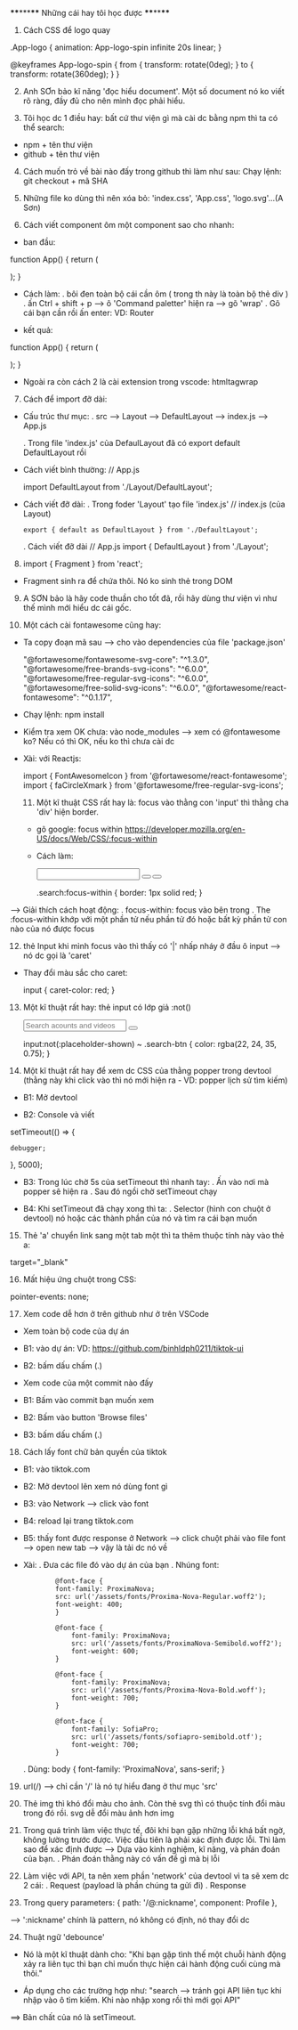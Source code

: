 **\*\***\*\*\***\*\*** Những cái hay tôi học được **\*\***\*\***\*\***

1. Cách CSS để logo quay

.App-logo {
animation: App-logo-spin infinite 20s linear;
}

@keyframes App-logo-spin {
from {
transform: rotate(0deg);
}
to {
transform: rotate(360deg);
}
}

2. Anh SƠn bảo kĩ năng 'đọc hiểu document'. Một số document nó ko viết rõ ràng, đầy đủ cho nên mình đọc phải hiểu.

3. Tôi học dc 1 điều hay: bất cứ thư viện gì mà cài dc bằng npm thì ta có thể search:

-   npm + tên thư viện
-   github + tên thư viện

4. Cách muốn trỏ về bài nào đấy trong github thì làm như sau:
   Chạy lệnh: git checkout + mã SHA

5. Những file ko dùng thì nên xóa bỏ: 'index.css', 'App.css', 'logo.svg'...(A Sơn)

6. Cách viết component ôm một component sao cho nhanh:

-   ban đầu:

function App() {
  return (
      <div className="App"></div>
  );
}

-   Cách làm:
    . bôi đen toàn bộ cái cần ôm ( trong th này là toàn bộ thẻ div )
    . ấn Ctrl + shift + p --> ô 'Command paletter' hiện ra --> gõ 'wrap'
    . Gõ cái bạn cần rồi ấn enter:
    VD: Router

-   kết quả:

function App() {
    return (
      <Router>
        <div className="App"></div>
      </Router>
    );
}

* Ngoài ra còn cách 2 là cài extension trong vscode: htmltagwrap


7. Cách để import đỡ dài:

- Cấu trúc thư mục: 
  . src --> Layout --> DefaultLayout --> index.js
        --> App.js

  . Trong file 'index.js' của DefaulLayout đã có export default DefaultLayout rồi

- Cách viết bình thường:
  // App.js

  import DefaultLayout from './Layout/DefaultLayout';

- Cách viết đỡ dài:
    . Trong foder 'Layout' tạo file 'index.js'
      // index.js (của Layout)

      export { default as DefaultLayout } from './DefaultLayout';
    
    . Cách viết đỡ dài
    // App.js
    import { DefaultLayout } from './Layout';


8. import { Fragment } from 'react';

- Fragment sinh ra để chứa thôi. Nó ko sinh thẻ trong DOM


9. A SƠN bảo là hãy code thuần cho tốt đã, rồi hãy dùng thư viện vì như thế mình mới hiểu dc cái gốc.

10. Một cách cài fontawesome cũng hay:

- Ta copy đoạn mã sau --> cho vào dependencies của file 'package.json'

    "@fortawesome/fontawesome-svg-core": "^1.3.0",
    "@fortawesome/free-brands-svg-icons": "^6.0.0",
    "@fortawesome/free-regular-svg-icons": "^6.0.0",
    "@fortawesome/free-solid-svg-icons": "^6.0.0",
    "@fortawesome/react-fontawesome": "^0.1.17",

- Chạy lệnh: npm install

- Kiểm tra xem OK chưa: vào node_modules --> xem có @fontawesome ko? Nếu có thì OK, nếu ko thì chưa cài dc

- Xài: với Reactjs:

  import { FontAwesomeIcon } from '@fortawesome/react-fontawesome';
  import { faCircleXmark } from '@fortawesome/free-regular-svg-icons';

  <FontAwesomeIcon icon={faCircleXmark} />


  11. Một kĩ thuật CSS rất hay là: focus vào thằng con 'input' thì thằng cha 'div' hiện border.

  - gõ google: focus within
    https://developer.mozilla.org/en-US/docs/Web/CSS/:focus-within
  
  - Cách làm:

    <div className='search'>
        <input />
        <button>
            <FontAwesomeIcon icon={faCircleXmark} />
        </button>
        <button>
            <FontAwesomeIcon icon={faMagnifyingGlass} />
        </button>
    </div>

    .search:focus-within {
      border: 1px solid red;
    } 

--> Giải thích cách hoạt động:
    . focus-within: focus vào bên trong
    . The :focus-within khớp với một phần tử nếu phần tử đó hoặc bất kỳ phần tử con nào của nó được focus


12. thẻ Input khi mình focus vào thì thấy có '|' nhấp nháy ở đầu ô input --> nó dc gọi là 'caret'

- Thay đổi màu sắc cho caret:
   
   input {
    caret-color: red;
   }

13. Một kĩ thuật rất hay: thẻ input có lớp giả :not()

    <div className={cx('search')}>
        <input placeholder="Search acounts and videos"/>
        <button className='search-btn'>
            <i class="fa-light fa-magnifying-glass"></i>
        </button>
    </div>


    input:not(:placeholder-shown) ~ .search-btn {
        color: rgba(22, 24, 35, 0.75);
    }


14. Một kĩ thuật rất hay để xem dc CSS của thằng popper trong devtool (thằng này khi click vào thì nó mới hiện ra - VD: popper lịch sử tìm kiếm)

- B1: Mở devtool

- B2: Console và viết

setTimeout(() => {

    debugger;
}, 5000);


- B3: Trong lúc chờ 5s của setTimeout thì nhanh tay:
  . Ấn vào nơi mà popper sẽ hiện ra
  . Sau đó ngồi chờ setTimeout chạy

- B4: Khi setTimeout đã chạy xong thì ta:
  . Selector (hình con chuột ở devtool) nó hoặc các thành phần của nó và tìm ra cái bạn muốn


15. Thẻ 'a' chuyển link sang một tab một thì ta thêm thuộc tính này vào thẻ a:

target="_blank"


16. Mất hiệu ứng chuột trong CSS:

pointer-events: none;


17. Xem code dễ hơn ở trên github như ở trên VSCode

+ Xem toàn bộ code của dự án

- B1: vào dự án:
VD: https://github.com/binhldph0211/tiktok-ui

- B2: bấm dấu chấm  (.)  

+ Xem code của một commit nào đấy

- B1: Bấm vào commit bạn muốn xem

- B2: Bấm vào button 'Browse files'

- B3: bấm dấu chấm  (.) 

18. Cách lấy font chữ bản quyền của tiktok

- B1: vào tiktok.com

- B2: Mở devtool lên xem nó dùng font gì

- B3: vào Network --> click vào font

- B4: reload lại trang tiktok.com

- B5: thấy font được response ở Network  --> click chuột phải vào file font --> open new tab --> vậy là tải dc nó về

- Xài:
  . Đưa các file đó vào dự án của bạn
  . Nhúng font:
                
              @font-face {
              font-family: ProximaNova;
              src: url('/assets/fonts/Proxima-Nova-Regular.woff2');
              font-weight: 400;
              }

              @font-face {
                  font-family: ProximaNova;
                  src: url('/assets/fonts/ProximaNova-Semibold.woff2');
                  font-weight: 600;
              }

              @font-face {
                  font-family: ProximaNova;
                  src: url('/assets/fonts/Proxima-Nova-Bold.woff');
                  font-weight: 700;
              }

              @font-face {
                  font-family: SofiaPro;
                  src: url('/assets/fonts/sofiapro-semibold.otf');
                  font-weight: 700;
              }

  . Dùng:
        body {
          font-family: 'ProximaNova', sans-serif;
        }

19. url(/)  --> chỉ cần '/' là nó tự hiểu đang ở thư mục 'src'


20. Thẻ img thì khó đổi màu cho ảnh. Còn thẻ svg thì có thuộc tính đổi màu trong đó rồi.
svg dễ đổi  màu ảnh hơn img

21. Trong quá trình làm việc thực tế, đôi khi bạn gặp những lỗi khá bất ngờ, không lường trước được.
Việc đầu tiên là phải xác định được lỗi. Thì làm sao để xác định được --> Dựa vào kinh nghiệm, kĩ năng, và phán đoán của bạn. 
. Phán đoán thằng này có vấn đề gì mà bị lỗi


22. Làm việc với API, ta nên xem phần 'network' của devtool vì ta sẽ xem dc 2 cái:
. Request   (payload là phần chúng ta gửi đi)
. Response


23. Trong query parameters:
{ path: '/@:nickname', component: Profile },

--> ':nickname' chính là pattern, nó không có định, nó thay đổi dc


24. Thuật ngữ 'debounce'
- Nó là một kĩ thuật dành cho: "Khi bạn gặp tình thế một chuỗi hành động xảy ra liên tục thì bạn chỉ muốn thực hiện cái hành động cuối cùng mà thôi."

- Áp dụng cho các trường hợp như: "search --> tránh gọi API liên tục khi nhập vào ô tìm kiếm. Khi nào nhập xong rồi thì mới gọi API"

==> Bản chất của nó là setTimeout.


